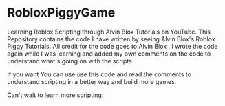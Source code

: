 # RobloxPiggyGame
Learning Roblox Scripting through Alvin Blox Tutorials on YouTube. This Repository contains the code I have written by seeing Alvin Blox's Roblox Piggy Tutorials. All credit for the code goes to Alvin Blox . I wrote the code again while I was learning and added my own comments on the code to understand what's going on with the scripts.

If you want You can use use this code and read the comments to understand scripting in a better way and build more games.

Can't wait to learn more scripting.
